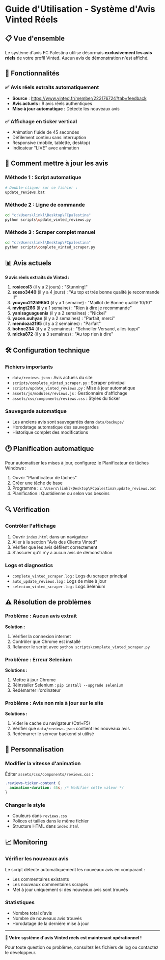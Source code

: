 # Guide d'Utilisation - Système d'Avis Vinted Réels

## 📋 Vue d'ensemble

Le système d'avis FC Palestina utilise désormais **exclusivement les avis réels** de votre profil Vinted. Aucun avis de démonstration n'est affiché.

## 🎯 Fonctionnalités

### ✅ Avis réels extraits automatiquement
- **Source** : https://www.vinted.fr/member/223176724?tab=feedback
- **Avis actuels** : 9 avis réels authentiques
- **Mise à jour automatique** : Détecte les nouveaux avis

### ✅ Affichage en ticker vertical
- Animation fluide de 45 secondes
- Défilement continu sans interruption
- Responsive (mobile, tablette, desktop)
- Indicateur "LIVE" avec animation

## 🔄 Comment mettre à jour les avis

### Méthode 1 : Script automatique
```bash
# Double-cliquer sur ce fichier :
update_reviews.bat
```

### Méthode 2 : Ligne de commande
```bash
cd "c:\Users\linkl\Desktop\FCpalestina"
python scripts\update_vinted_reviews.py
```

### Méthode 3 : Scraper complet manuel
```bash
cd "c:\Users\linkl\Desktop\FCpalestina"
python scripts\complete_vinted_scraper.py
```

## 📊 Avis actuels

**9 avis réels extraits de Vinted :**

1. **rosiecol3** (il y a 2 jours) : "Stunning!"
2. **sosso3440** (il y a 4 jours) : "Au top et très bonne qualité je recommande !!"
3. **youyou21259650** (il y a 1 semaine) : "Maillot de Bonne qualité 10/10"
4. **mvingt266** (il y a 1 semaine) : "Rien à dire je recommande"
5. **yanisaguaguenia** (il y a 2 semaines) : "Nickel"
6. **yacen.ouhyan** (il y a 2 semaines) : "Parfait, merci"
7. **mendoza2195** (il y a 2 semaines) : "Parfait"
8. **bohne234** (il y a 2 semaines) : "Schneller Versand, alles toppi"
9. **micka872** (il y a 3 semaines) : "Au top rien à dire"

## 🛠️ Configuration technique

### Fichiers importants
- `data/reviews.json` : Avis actuels du site
- `scripts/complete_vinted_scraper.py` : Scraper principal
- `scripts/update_vinted_reviews.py` : Mise à jour automatique
- `assets/js/modules/reviews.js` : Gestionnaire d'affichage
- `assets/css/components/reviews.css` : Styles du ticker

### Sauvegarde automatique
- Les anciens avis sont sauvegardés dans `data/backups/`
- Horodatage automatique des sauvegardes
- Historique complet des modifications

## 🕐 Planification automatique

Pour automatiser les mises à jour, configurez le Planificateur de tâches Windows :

1. Ouvrir "Planificateur de tâches"
2. Créer une tâche de base
3. Programme : `c:\Users\linkl\Desktop\FCpalestina\update_reviews.bat`
4. Planification : Quotidienne ou selon vos besoins

## 🔍 Vérification

### Contrôler l'affichage
1. Ouvrir `index.html` dans un navigateur
2. Aller à la section "Avis des Clients Vinted"
3. Vérifier que les avis défilent correctement
4. S'assurer qu'il n'y a aucun avis de démonstration

### Logs et diagnostics
- `complete_vinted_scraper.log` : Logs du scraper principal
- `auto_update_reviews.log` : Logs de mise à jour
- `selenium_vinted_scraper.log` : Logs Selenium

## ⚠️ Résolution de problèmes

### Problème : Aucun avis extrait
**Solution :**
1. Vérifier la connexion internet
2. Contrôler que Chrome est installé
3. Relancer le script avec `python scripts\complete_vinted_scraper.py`

### Problème : Erreur Selenium
**Solutions :**
1. Mettre à jour Chrome
2. Réinstaller Selenium : `pip install --upgrade selenium`
3. Redémarrer l'ordinateur

### Problème : Avis non mis à jour sur le site
**Solutions :**
1. Vider le cache du navigateur (Ctrl+F5)
2. Vérifier que `data/reviews.json` contient les nouveaux avis
3. Redémarrer le serveur backend si utilisé

## 🎨 Personnalisation

### Modifier la vitesse d'animation
Éditer `assets/css/components/reviews.css` :
```css
.reviews-ticker-content {
  animation-duration: 45s; /* Modifier cette valeur */
}
```

### Changer le style
- Couleurs dans `reviews.css`
- Polices et tailles dans le même fichier
- Structure HTML dans `index.html`

## 📈 Monitoring

### Vérifier les nouveaux avis
Le script détecte automatiquement les nouveaux avis en comparant :
- Les commentaires existants
- Les nouveaux commentaires scrapés
- Met à jour uniquement si des nouveaux avis sont trouvés

### Statistiques
- Nombre total d'avis
- Nombre de nouveaux avis trouvés
- Horodatage de la dernière mise à jour

---

**🎉 Votre système d'avis Vinted réels est maintenant opérationnel !**

Pour toute question ou problème, consultez les fichiers de log ou contactez le développeur.